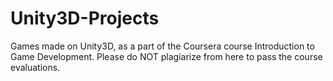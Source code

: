 # Unity3D-Projects
Games made on Unity3D, as a part of the Coursera course Introduction to Game Development. Please do NOT  plagiarize from here to pass the course evaluations.
